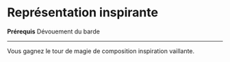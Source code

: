 # Représentation inspirante

<p><strong>Prérequis</strong> Dévouement du barde</p>
<hr>
<p>Vous gagnez le tour de magie de composition inspiration vaillante.</p>